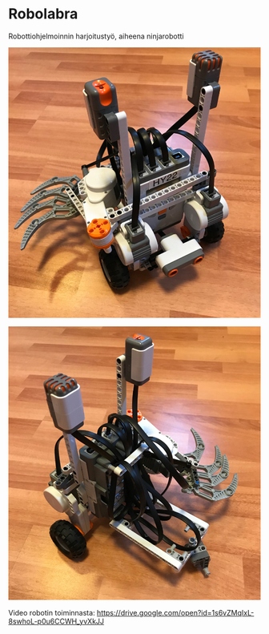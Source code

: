 # Robolabra

Robottiohjelmoinnin harjoitustyö, aiheena ninjarobotti

![alt text](https://github.com/ootee/robolabra/blob/master/dokumentaatio/kuvat/IMG_0227.JPG "Kuva edestä")

![alt text](https://github.com/ootee/robolabra/blob/master/dokumentaatio/kuvat/IMG_0228.JPG "Kuva takaa")

Video robotin toiminnasta: https://drive.google.com/open?id=1s6vZMqIxL-8swhoL-p0u6CCWH_yvXkJJ

